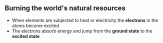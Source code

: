 ## Burning the world's natural resources
- When elements are subjected to heat or electricity the **electrons** in the atoms become excited
- The electrons absorb energy and jump from the **ground state** to the **excited state**